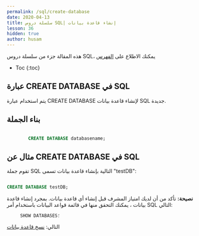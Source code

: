 ```yaml
---
permalink: /sql/create-database
date: 2020-04-13
title: سلسلة دروس SQL| إنشاء قاعدة بيانات
lesson: 36
hidden: true
author: husam
---
```


هذه المقالة جزء من سلسلة دروس SQL، يمكنك الاطلاع على [الفهرس](intro)

* Toc
{:toc}

## عبارة CREATE DATABASE في SQL

يتم استخدام عبارة CREATE DATABASE لإنشاء قاعدة بيانات SQL جديدة.

## بناء الجملة

```sql

		CREATE DATABASE databasename;

```


## مثال عن  CREATE DATABASE في SQL

تقوم جملة SQL التالية بإنشاء قاعدة بيانات تسمى "testDB":



```sql

CREATE DATABASE testDB;

```

**نصيحة:** تأكد من أن لديك امتياز المشرف قبل إنشاء أي قاعدة بيانات. بمجرد إنشاء قاعدة بيانات ، يمكنك التحقق منها في قائمة قواعد البيانات باستخدام أمر SQL التالي:

         SHOW DATABASES؛

التالي: [نسخ قاعدة بيانات](نسخ-قاعدة-بيانات)
